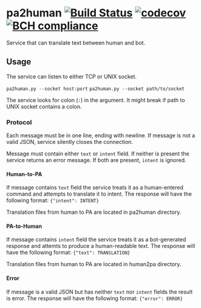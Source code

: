 # pa2human [![Build Status](https://travis-ci.org/aragaer/pa2human.svg?branch=master)](https://travis-ci.org/aragaer/pa2human) [![codecov](https://codecov.io/gh/aragaer/pa2human/branch/master/graph/badge.svg)](https://codecov.io/gh/aragaer/pa2human) [![BCH compliance](https://bettercodehub.com/edge/badge/aragaer/pa2human?branch=master)](https://bettercodehub.com/)

Service that can translate text between human and bot.

## Usage

The service can listen to either TCP or UNIX socket.

`pa2human.py --socket host:port`
`pa2human.py --socket path/to/socket`

The service looks for colon (`:`) in the argument. It might break if
path to UNIX socket contains a colon.

### Protocol

Each message must be in one line, ending with newline. If message is
not a valid JSON, service silently closes the connection.

Message must contain either `text` or `intent` field. If neither is
present the service returns an error message. If both are present,
`intent` is ignored.

#### Human-to-PA

If message contains `text` field the service treats it as a
human-entered command and attempts to translate it to intent. The
response will have the following format: `{"intent": INTENT}`

Translation files from human to PA are located in pa2human directory.

#### PA-to-Human

If message contains `intent` field the service treats it as a
bot-generated response and attemts to produce a human-readable
text. The response will have the following format: `{"text":
TRANSLATION}`

Translation files from human to PA are located in human2pa directory.

#### Error

If message is a valid JSON but has neither `text` nor `intent` fields
the result is error. The response will have the following format:
`{"error": ERROR}`
